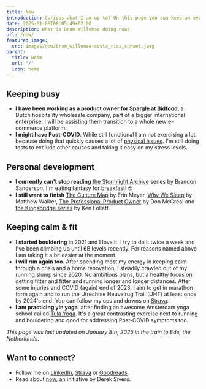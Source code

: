 ```yaml
---
title: Now
introduction: Curious what I am up to? On this page you can keep an eye on what is keeping me busy right now.
date: 2025-01-08T08:05:49+02:00
description: What is Bram Willemse doing now?
url: /now/
featured_image:
  src: images/now/bram_willemse-costa_rica_sunset.jpeg
parent:
  title: Bram
  url: "/"
  icon: home
---
```


## Keeping busy

- **I have been working as a product owner for [Spargle](https://spargle.nl "Read about Spargle's professional connectors") at [Bidfood](https://bidfood.nl "Check Bidfood's current webshop")**, a Dutch hospitality wholesale company, part of a bigger international enterprise. I will be assisting them transition to a whole new e-commerce platform.
- **I might have Post-COVID**. While still functional I am not exercising a lot, because doing that quickly causes a lot of [physical issues](https://www.rivm.nl/en/coronavirus-covid-19/post-covid). I'm still doing tests to exclude other causes and taking it easy on my stress levels.

## Personal development
- **I currently can't stop reading** [the Stormlight Archive](https://www.goodreads.com/series/49075-the-stormlight-archive "Read about the Stormlight Archive series by Brandon Sanderson on GoodReads") series by Brandon Sanderson. I'm eating fantasy for breakfast! 🤓
- **I still want to finish** [The Culture Map](https://www.goodreads.com/book/show/22085568-the-culture-map "Read about The Culture Map by Erin Meyer on GoodReads") by Erin Meyer, [Why We Sleep](https://www.goodreads.com/book/show/34466963-why-we-sleep "Read about Why We Sleep by Matthew Walker on GoodReads") by Matthew Walker, [The Professional Product Owner](https://www.goodreads.com/book/show/35133269-the-professional-product-owner "Read about the Professional Product Owner by Don McGreal on GoodReads") by Don McGreal and [the Kingsbridge series](https://www.goodreads.com/series/60161-kingsbridge "Read about the Kingsbridge series by Ken Follett on GoodReads") by Ken Follett.

## Keeping calm &amp; fit
- I **started bouldering** in 2021 and I love it. I try to do it twice a week and I've been climbing up until 6B levels recently. For reasons named above I am taking it a bit easier at the moment.
- **I will run again too**. After spending most my energy in keeping calm through a crisis and a home renovation, I steadily crawled out of my running slump since 2020.  No ambitious plans, but a healthy focus on getting fitter and fitter and running longer and longer distances. After some injuries and COVID (again) end of 2023, I aim to get in marathon form again and to run the Utrechtse Heuvelrug Trail (UHT) at least once by 2024's end. You can follow my ups and downs on [Strava](https://strava.com/athletes/bramwillemse "Follow my training progress on Strava").
- **I am practicing yin yoga**, after finding an awesome Amsterdam yoga school called [Tula Yoga](https://www.tulayogastudios.nl/). It's a great contrasting exercise next to running and bouldering and good for addressing Post-COVID symptoms too.

*This page was last updated on <time datetime="2025-01-08T08:05:49+02:00
">January 8th, 2025</time> in the train to Ede, the Netherlands*.

## Want to connect?

- Follow me on [LinkedIn](https://linkedin.com/in/bramwillemse "Check out my profile and CV on LinkedIn"), [Strava](https://strava.com/athletes/bramwillemse "Follow my training progress on Strava") or [Goodreads](https://www.goodreads.com/bramwillemse "See what I read on my GoodReads profile").
- Read about <a href="https://nownownow.com/about">now</a>, an initiative by Derek Sivers.
